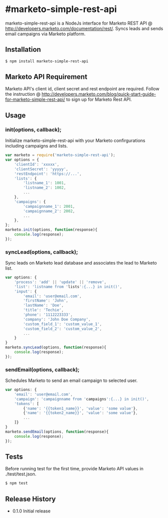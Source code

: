 #marketo-simple-rest-api
=========

marketo-simple-rest-api is a NodeJs interface for Marketo REST API @ http://developers.marketo.com/documentation/rest/. Syncs leads and sends email campaigns via Marketo platform.

## Installation

```sh
$ npm install marketo-simple-rest-api
```

## Marketo API Requirement

Marketo API's client id, client secret and rest endpoint are required.
Follow the instruction @ http://developers.marketo.com/blog/quick-start-guide-for-marketo-simple-rest-api/ to sign up for Marketo Rest API.

## Usage

### init(options, callback);
Initialize marketo-simple-rest-api with your Marketo confirgurations including campaigns and lists.

```js
var marketo = require('marketo-simple-rest-api');
var options = {
	'clientId': 'xxxxx',
	'clientSecret': 'yyyyy',
	'restEndpoint': 'https://...',
	'lists': {
		'listname_1': 1001,
		'listname_2': 1002,
		...
	},
	'campaigns': {
		'campaignname_1': 2001,
		'campaignname_2': 2002,
		...
	},
};
marketo.init(options, function(response){
    console.log(response);
});
```

### syncLead(options, callback);
Sync leads on Marketo lead database and associates the lead to Marketo list.

```js
var options: {
	'process': 'add' || 'update' || 'remove',
	'list': 'listname from 'lists':{...} in init()',
	'input': {
		'email': 'user@email.com',
		'firstName': 'John',
		'lastName': 'Doe',
		'title': 'Techie',
		'phone': '1112223333',
		'company': 'John Doe Company',
		'custom_field_1': 'custom_value_1',
		'custom_field_2': 'custom_value_2',
		...
	}
}
marketo.syncLead(options, function(response){
	console.log(response);
});
```

### sendEmail(options, callback);
Schedules Marketo to send an email campaign to selected user.

```js
var options: {
	'email': 'user@email.com',
	'campaign': 'campaignname from 'campaigns':{...} in init()',
	'tokens': [
		{'name': '{{token1_name}}', 'value': 'some value'},
		{'name': '{{token2_name}}', 'value': 'some value'},
		...
	]}
}
marketo.sendEmail(options, function(response){
	console.log(response);
});
```

## Tests

Before running test for the first time, provide Marketo API values in ./test/test.json.

```sh
$ npm test
```

## Release History

* 0.1.0 Initial release
